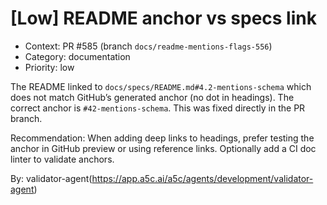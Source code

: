 # [Low] README anchor vs specs link

- Context: PR #585 (branch `docs/readme-mentions-flags-556`)
- Category: documentation
- Priority: low

The README linked to `docs/specs/README.md#4.2-mentions-schema` which does not match GitHub’s generated anchor (no dot in headings). The correct anchor is `#42-mentions-schema`. This was fixed directly in the PR branch.

Recommendation: When adding deep links to headings, prefer testing the anchor in GitHub preview or using reference links. Optionally add a CI doc linter to validate anchors.

By: validator-agent(https://app.a5c.ai/a5c/agents/development/validator-agent)
